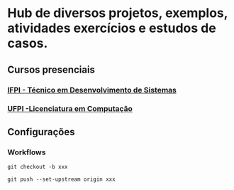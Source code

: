 # Hub de diversos projetos, exemplos, atividades exercícios e estudos de casos.

## Cursos presenciais

### [IFPI - Técnico em Desenvolvimento de Sistemas](/ifpi/README.md)

### [UFPI -Licenciatura em Computação](/ifpi/README.md)

## Configurações

### Workflows

```
git checkout -b xxx
```

```
git push --set-upstream origin xxx
```